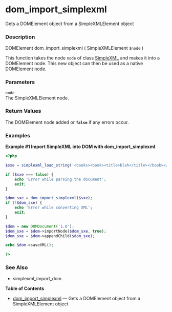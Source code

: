 dom\_import\_simplexml
======================

Gets a <span class="classname">DOMElement</span> object from a <span
class="classname">SimpleXMLElement</span> object

### Description

<span class="type">DOMElement</span> <span
class="methodname">dom\_import\_simplexml</span> ( <span
class="methodparam"><span class="type">SimpleXMLElement</span>
`$node`</span> )

This function takes the node `node` of class
<a href="/ref/simplexml.html" class="link">SimpleXML</a> and makes it
into a <span class="classname">DOMElement</span> node. This new object
can then be used as a native <span class="classname">DOMElement</span>
node.

### Parameters

`node`  
The <span class="classname">SimpleXMLElement</span> node.

### Return Values

The <span class="classname">DOMElement</span> node added or **`false`**
if any errors occur.

### Examples

**Example \#1 Import SimpleXML into DOM with <span
class="function">dom\_import\_simplexml</span>**

``` php
<?php

$sxe = simplexml_load_string('<books><book><title>blah</title></book></books>');

if ($sxe === false) {
    echo 'Error while parsing the document';
    exit;
}

$dom_sxe = dom_import_simplexml($sxe);
if (!$dom_sxe) {
    echo 'Error while converting XML';
    exit;
}

$dom = new DOMDocument('1.0');
$dom_sxe = $dom->importNode($dom_sxe, true);
$dom_sxe = $dom->appendChild($dom_sxe);

echo $dom->saveXML();

?>
```

### See Also

-   <span class="function">simplexml\_import\_dom</span>

**Table of Contents**

-   [dom\_import\_simplexml](/ref/dom.html#dom_import_simplexml) — Gets
    a DOMElement object from a SimpleXMLElement object
